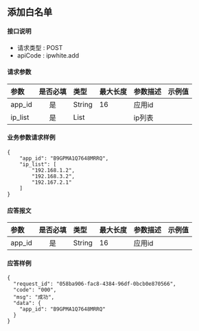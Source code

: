 ## 添加白名单 

#### 接口说明


* 请求类型 : POST
* apiCode : ipwhite.add

#### 请求参数
| 参数    | 是否必填 | 类型         | 最大长度 | 参数描述 | 示例值 |
| :------ | :------: | :----------- | :------- | :------- | :----- |
| app_id  |    是    | String       | 16       | 应用id   |        |
| ip_list |    是    | List<String> |          | ip列表   |        |

#### 业务参数请求样例
```
{
    "app_id": "B9GPMA1Q7648MRRQ",
    "ip_list": [
        "192.168.1.2",
        "192.168.3.2",
        "192.167.2.1"
    ]
}
```

#### 应答报文

| 参数    | 是否必填 | 类型   | 最大长度 | 参数描述 | 示例值 |
| :------ | :------: | :----- | :------- | :------- | :----- |
| app_id |    是    | String | 16       | 应用id |        |

#### 应答样例

```
{
  "request_id": "058ba906-fac8-4384-96df-0bcb0e870566",
  "code": "000",
  "msg": "成功",
  "data": {
    "app_id": "B9GPMA1Q7648MRRQ"
  }
}

```
